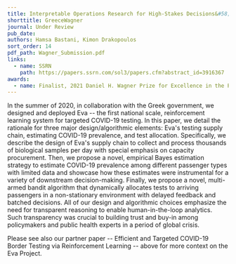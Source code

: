 ```yaml
---
title: Interpretable Operations Research for High-Stakes Decisions&#58; Designing the Greek COVID-19 Testing System
shorttitle: GreeceWagner
journal: Under Review
pub_date: 
authors: Hamsa Bastani, Kimon Drakopoulos
sort_order: 14
pdf_path: Wagner_Submission.pdf
links:
  - name: SSRN
    path: https://papers.ssrn.com/sol3/papers.cfm?abstract_id=3916367
awards: 
  - name: Finalist, 2021 Daniel H. Wagner Prize for Excellence in the Practice of Advanced Analytics and Operations Research (Winner to be announced at INFORMS )
---
```

In the summer of 2020, in collaboration with the Greek government, we designed and deployed Eva -- the first national scale, reinforcement learning system for targeted COVID-19 testing. In this paper, we detail the rationale for three major design/algorithmic elements: Eva's testing supply chain, estimating COVID-19 prevalence, and test allocation.
Specifically, we describe the design of Eva's supply chain to collect and process thousands of biological samples per day with special emphasis on capacity procurement. Then, we propose a novel, empirical Bayes estimation strategy to estimate COVID-19 prevalence among different passenger types with limited data and showcase how these estimates were instrumental for a variety of downstream decision-making. Finally, we propose a novel, multi-armed bandit algorithm that dynamically allocates tests to arriving passengers in a non-stationary environment with delayed feedback and batched decisions. All of our design and algorithmic choices emphasize the need for transparent reasoning to enable human-in-the-loop analytics. Such transparency was crucial to building trust and buy-in among policymakers and public health experts in a period of global crisis.

Please see also our partner paper --  Efficient and Targeted COVID-19 Border Testing via Reinforcement Learning -- above for more context on the Eva Project.